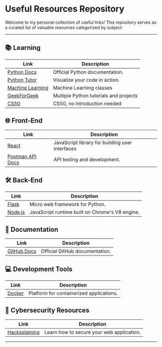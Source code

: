 # Useful Resources Repository


Welcome to my personal collection of useful links! This repository serves as a curated list of valuable resources categorized by subject:


---

## 📚 Learning

| Link                                          | Description                                  |
| --------------------------------------------- | -------------------------------------------- |
| [Python Docs](https://docs.python.org/3/)     | Official Python documentation.               |
| [Python Tutor](https://pythontutor.com/render.html#mode=edit)|Visualize your code in action. |
| [Machine Learning](https://www.youtube.com/watch?v=mbyG85GZ0PI&ab_channel=caltech)|Machine Learning classes  |
| [GeekForGeek](https://www.geeksforgeeks.org/data-science-with-python-tutorial/)| Multiple Python tutorials and projects |
| [CS50](https://cs50.harvard.edu/x/2025/)| CS50, no introduction needed |

## 🌐 Front-End

| Link                                   | Description                                      |
| -------------------------------------- | ------------------------------------------------ |
| [React](https://reactjs.org)           | JavaScript library for building user interfaces |
| [Postman API Docs](https://learning.postman.com) | API testing and development.   |

## 🛠️ Back-End

| Link                                       | Description                                     |
| ------------------------------------------ | ----------------------------------------------- |
| [Flask](https://flask.palletsprojects.com) | Micro web framework for Python.                 |
| [Node.js](https://nodejs.org)              | JavaScript runtime built on Chrome's V8 engine. |

## 📄 Documentation

| Link                                             | Description                    |
| ------------------------------------------------ | ------------------------------ |
| [GitHub Docs](https://docs.github.com)           | Official GitHub documentation. |


## 💻 Development Tools

| Link                                     | Description                              |
| ---------------------------------------- | ---------------------------------------- |
| [Docker](https://www.docker.com)         | Platform for containerized applications. |

## 🔐 Cybersecurity Resources

| Link                                     | Description                              |
| ---------------------------------------- | ---------------------------------------- |
| [Hacksplaining](https://www.hacksplaining.com/lessons) | Learn how to secure your web application. |

---

